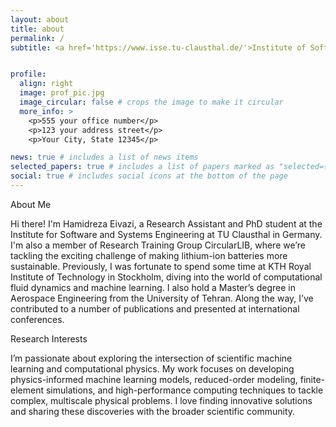 ```yaml
---
layout: about
title: about
permalink: /
subtitle: <a href='https://www.isse.tu-clausthal.de/'>Institute of Software and Systems Engineering</a>, Clausthal University of Technology.


profile:
  align: right
  image: prof_pic.jpg
  image_circular: false # crops the image to make it circular
  more_info: >
    <p>555 your office number</p>
    <p>123 your address street</p>
    <p>Your City, State 12345</p>

news: true # includes a list of news items
selected_papers: true # includes a list of papers marked as "selected={true}"
social: true # includes social icons at the bottom of the page
---
```


<p>About Me<p>

Hi there! I'm Hamidreza Eivazi, a Research Assistant and PhD student at the Institute for Software and Systems Engineering at TU Clausthal in Germany. I'm also a member of Research Training Group CircularLIB, where we’re tackling the exciting challenge of making lithium-ion batteries more sustainable. Previously, I was fortunate to spend some time at KTH Royal Institute of Technology in Stockholm, diving into the world of computational fluid dynamics and machine learning. I also hold a Master’s degree in Aerospace Engineering from the University of Tehran. Along the way, I’ve contributed to a number of publications and presented at international conferences.

<p>Research Interests<p>

I’m passionate about exploring the intersection of scientific machine learning and computational physics. My work focuses on developing physics-informed machine learning models, reduced-order modeling, finite-element simulations, and high-performance computing techniques to tackle complex, multiscale physical problems. I love finding innovative solutions and sharing these discoveries with the broader scientific community.
